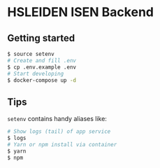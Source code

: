 # HSLEIDEN ISEN Backend

## Getting started

```sh
$ source setenv
# Create and fill .env
$ cp .env.example .env
# Start developing
$ docker-compose up -d
```

## Tips
`setenv` contains handy aliases like:

```sh
# Show logs (tail) of app service
$ logs
# Yarn or npm install via container
$ yarn 
$ npm
```